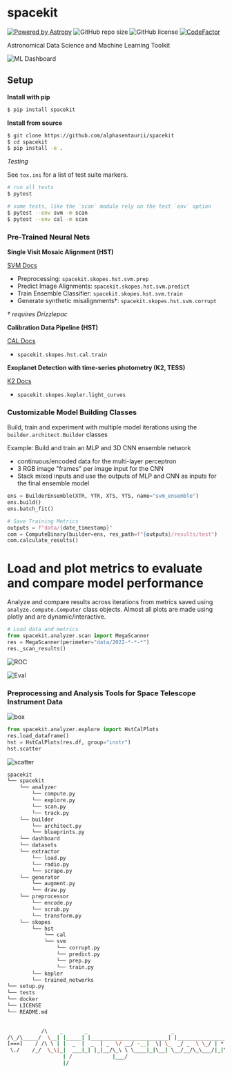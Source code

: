 # spacekit

[![Powered by Astropy](http://img.shields.io/badge/powered%20by-AstroPy-orange.svg?style=flat)](http://www.astropy.org)
![GitHub repo size](https://img.shields.io/github/repo-size/spacetelescope/spacekit)
![GitHub license](https://img.shields.io/github/license/spacetelescope/spacekit?color=black)
[![CodeFactor](https://www.codefactor.io/repository/github/spacetelescope/spacekit/badge)](https://www.codefactor.io/repository/github/spacetelescope/spacekit)

Astronomical Data Science and Machine Learning Toolkit


![ML Dashboard](./previews/neural-network-graph.png)

## Setup

**Install with pip**

```bash
$ pip install spacekit
```

**Install from source**

```bash
$ git clone https://github.com/alphasentaurii/spacekit
$ cd spacekit
$ pip install -e .
```

*Testing*

See `tox.ini` for a list of test suite markers.

```bash
# run all tests
$ pytest

# some tests, like the `scan` module rely on the test `env` option 
$ pytest --env svm -m scan
$ pytest --env cal -m scan
```


### Pre-Trained Neural Nets

**Single Visit Mosaic Alignment (HST)**

[SVM Docs](https://spacekit.readthedocs.io/en/latest/skopes/hst/svm.html)

* Preprocessing: ``spacekit.skopes.hst.svm.prep``
* Predict Image Alignments: ``spacekit.skopes.hst.svm.predict``
* Train Ensemble Classifier: ``spacekit.skopes.hst.svm.train``
* Generate synthetic misalignments†: ``spacekit.skopes.hst.svm.corrupt``
        
*† requires Drizzlepac*
    
**Calibration Data Pipeline (HST)**

[CAL Docs](https://spacekit.readthedocs.io/en/latest/skopes/hst/cal.html)

* ``spacekit.skopes.hst.cal.train``


**Exoplanet Detection with time-series photometry (K2, TESS)**

[K2 Docs](https://spacekit.readthedocs.io/en/latest/skopes/kepler/light-curves.html)

* ``spacekit.skopes.kepler.light_curves``


### Customizable Model Building Classes

Build, train and experiment with multiple model iterations using the ``builder.architect.Builder`` classes

Example: Build and train an MLP and 3D CNN ensemble network

- continuous/encoded data for the multi-layer perceptron
- 3 RGB image "frames" per image input for the CNN
- Stack mixed inputs and use the outputs of MLP and CNN as inputs for the final ensemble model

```python
ens = BuilderEnsemble(XTR, YTR, XTS, YTS, name="svm_ensemble")
ens.build()
ens.batch_fit()

# Save Training Metrics
outputs = f"data/{date_timestamp}"
com = ComputeBinary(builder=ens, res_path=f"{outputs}/results/test")
com.calculate_results()
```
# Load and plot metrics to evaluate and compare model performance

Analyze and compare results across iterations from metrics saved using ``analyze.compute.Computer`` class objects. Almost all plots are made using plotly and are dynamic/interactive.

```python
# Load data and metrics
from spacekit.analyzer.scan import MegaScanner
res = MegaScanner(perimeter="data/2022-*-*-*")
res._scan_results()
```

![ROC](./previews/roc-auc.png)

![Eval](./previews/model-performance.png)


### Preprocessing and Analysis Tools for Space Telescope Instrument Data

![box](./previews/eda-box-plots.png)

```python
from spacekit.analyzer.explore import HstCalPlots
res.load_dataframe()
hst = HstCalPlots(res.df, group="instr")
hst.scatter
```

![scatter](./previews/eda-scatterplots.png)


```python
spacekit
└── spacekit
    └── analyzer
        └── compute.py
        └── explore.py
        └── scan.py
        └── track.py
    └── builder
        └── architect.py
        └── blueprints.py
    └── dashboard
    └── datasets
    └── extractor
        └── load.py
        └── radio.py
        └── scrape.py
    └── generator
        └── augment.py
        └── draw.py
    └── preprocessor
        └── encode.py
        └── scrub.py
        └── transform.py
    └── skopes
        └── hst
            └── cal
            └── svm
                └── corrupt.py
                └── predict.py
                └── prep.py
                └── train.py
        └── kepler
        └── trained_networks
└── setup.py
└── tests
└── docker
└── LICENSE
└── README.md
```


```bash
                       
           /\    _       _                           _                      *  
/\_/\_____/  \__| |_____| |_________________________| |___________________*___
[===]    / /\ \ | |  _  |  _  | _  \/ __/ -__|  \| \_  _/ _  \ \_/ | * _/| | |
 \./    /_/  \_\|_|  ___|_| |_|__/\_\ \ \____|_|\__| \__/__/\_\___/|_|\_\|_|_|
                  | /             |___/        
                  |/   

```
